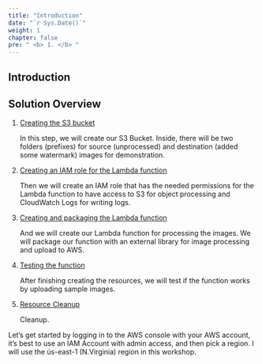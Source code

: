 ```yaml
---
title: "Introduction"
date: "`r Sys.Date()`"
weight: 1
chapter: false
pre: " <b> 1. </b> "
---
```


## Introduction

## Solution Overview

1. [Creating the S3 bucket](2-creates3bucket/)

   In this step, we will create our S3 Bucket. Inside, there will be two folders (prefixes) for source (unprocessed) and destination (added some watermark) images for demonstration.

2. [Creating an IAM role for the Lambda function](3-createiamrole/)

   Then we will create an IAM role that has the needed permissions for the Lambda function to have access to S3 for object processing and CloudWatch Logs for writing logs.

3. [Creating and packaging the Lambda function](4-packaginglambda/)

   And we will create our Lambda function for processing the images. We will package our function with an external library for image processing and upload to AWS.

4. [Testing the function](5-testing/)

   After finishing creating the resources, we will test if the function works by uploading sample images.

5. [Resource Cleanup](6-cleanup/)

   Cleanup.

Let’s get started by logging in to the AWS console with your AWS account, it’s best to use an IAM Account with admin access, and then pick a region. I will use the ús-east-1 (N.Virginia) region in this workshop.
